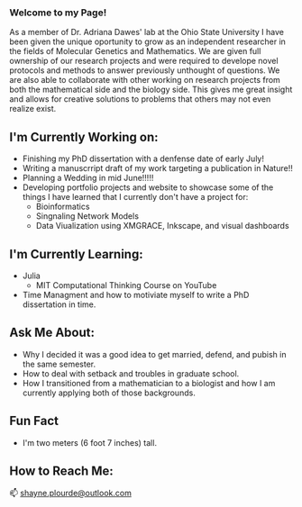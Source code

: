 ### Welcome to my Page!

As a member of Dr. Adriana Dawes' lab at the Ohio State University I have been given the unique oportunity to grow as an independent researcher in the fields of Molecular Genetics and Mathematics. We are given full ownership of our research projects and were required to develope novel protocols and methods to answer previously unthought of questions. We are also able to collaborate with other working on research projects from both the mathematical side and the biology side. This gives me great insight and allows for creative solutions to problems that others may not even realize exist.

## I'm Currently Working on:
 
 - Finishing my PhD dissertation with a denfense date of early July!
 - Writing a manuscrript draft of my work targeting a publication in Nature!!
 - Planning a Wedding in mid June!!!!!
 - Developing portfolio projects and website to showcase some of the things I have learned that I currently don't have a project for:
   - Bioinformatics
   - Singnaling Network Models
   - Data Viualization using XMGRACE, Inkscape, and visual dashboards
 
## I'm Currently Learning:

 - Julia
   - MIT Computational Thinking Course on YouTube
 - Time Managment and how to motiviate myself to write a PhD dissertation in time.

## Ask Me About:

 - Why I decided it was a good idea to get married, defend, and pubish in the same semester.
 - How to deal with setback and troubles in graduate school.
 - How I transitioned from a mathematician to a biologist and how I am currently applying both of those backgrounds.
 
 ## Fun Fact
 - I'm two meters (6 foot 7 inches) tall.
 
 ## How to Reach Me:
 📫 shayne.plourde@outlook.com

<!--
**Shayne-Falco/Shayne-Falco** is a ✨ _special_ ✨ repository because its `README.md` (this file) appears on your GitHub profile.

Here are some ideas to get you started:

- 🔭 I’m currently working on ...
- 🌱 I’m currently learning ...
- 👯 I’m looking to collaborate on ...
- 🤔 I’m looking for help with ...
- 💬 Ask me about ...
- 📫 How to reach me: ...
- 😄 Pronouns: ...
- ⚡ Fun fact: ...
-->
